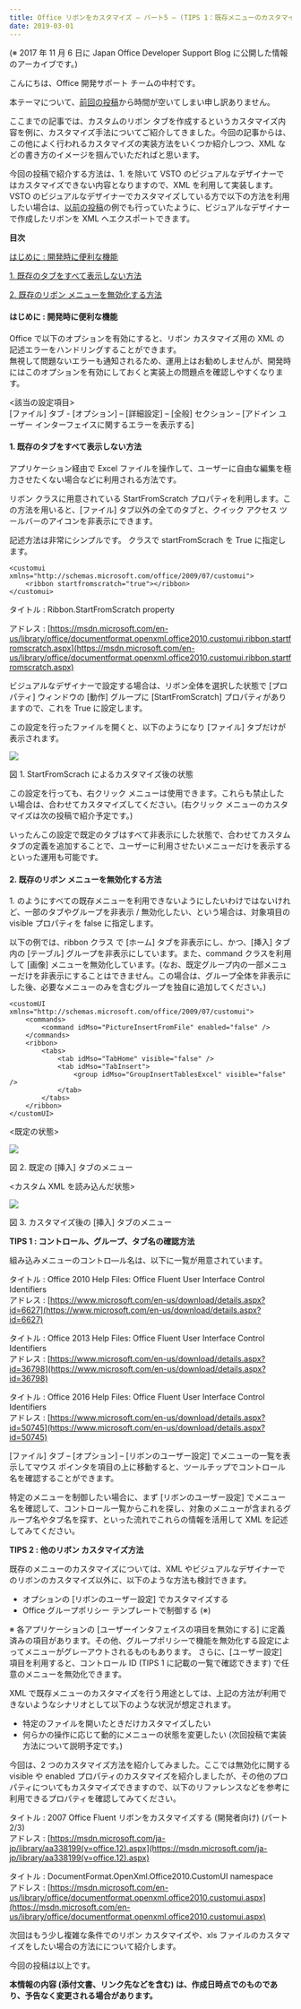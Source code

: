 ```yaml
---
title: Office リボンをカスタマイズ – パート5 – (TIPS 1：既存メニューのカスタマイズ)
date: 2019-03-01
---
```


(※ 2017 年 11 月 6 日に Japan Office Developer Support Blog に公開した情報のアーカイブです。)

こんにちは、Office 開発サポート チームの中村です。

本テーマについて、[前回の投稿](https://social.msdn.microsoft.com/Forums/ja-JP/21055b52-0c3f-43cb-b4a6-9ae14ba91292/office-12522125081253112434124591247312479125101245212474-8211)から時間が空いてしまい申し訳ありません。

ここまでの記事では、カスタムのリボン タブを作成するというカスタマイズ内容を例に、カスタマイズ手法についてご紹介してきました。今回の記事からは、この他によく行われるカスタマイズの実装方法をいくつか紹介しつつ、XML などの書き方のイメージを掴んでいただればと思います。

今回の投稿で紹介する方法は、1. を除いて VSTO のビジュアルなデザイナーではカスタマイズできない内容となりますので、XML を利用して実装します。VSTO のビジュアルなデザイナーでカスタマイズしている方で以下の方法を利用したい場合は、[以前の投稿](https://social.msdn.microsoft.com/Forums/ja-JP/21055b52-0c3f-43cb-b4a6-9ae14ba91292/office-12522125081253112434124591247312479125101245212474-8211)の例でも行っていたように、ビジュアルなデザイナーで作成したリボンを XML へエクスポートできます。

**目次**

[はじめに : 開発時に便利な機能](#はじめに-開発時に便利な機能)

[1\. 既存のタブをすべて表示しない方法](#1-既存のタブをすべて表示しない方法)

[2\. 既存のリボン メニューを無効化する方法](#2-既存のリボン-メニューを無効化する方法)

#### **はじめに : 開発時に便利な機能**

Office で以下のオプションを有効にすると、リボン カスタマイズ用の XML の記述エラーをハンドリングすることができます。  
無視して問題ないエラーも通知されるため、運用上はお勧めしませんが、開発時にはこのオプションを有効にしておくと実装上の問題点を確認しやすくなります。

<該当の設定項目>  
\[ファイル\] タブ - \[オプション\] – \[詳細設定\] – \[全般\] セクション – \[アドイン ユーザー インターフェイスに関するエラーを表示する\]

#### **1\. 既存のタブをすべて表示しない方法**

アプリケーション経由で Excel ファイルを操作して、ユーザーに自由な編集を極力させたくない場合などに利用される方法です。

リボン クラスに用意されている StartFromScratch プロパティを利用します。この方法を用いると、\[ファイル\] タブ以外の全てのタブと、クイック アクセス ツールバーのアイコンを非表示にできます。

記述方法は非常にシンプルです。<ribbon> クラスで startFromScrach を True に指定します。

```
<customui xmlns="http://schemas.microsoft.com/office/2009/07/customui">
    <ribbon startfromscratch="true"></ribbon>
</customui>
```

  

タイトル : Ribbon.StartFromScratch property

アドレス : [https://msdn.microsoft.com/en-us/library/office/documentformat.openxml.office2010.customui.ribbon.startfromscratch.aspx](https://msdn.microsoft.com/en-us/library/office/documentformat.openxml.office2010.customui.ribbon.startfromscratch.aspx)

ビジュアルなデザイナーで設定する場合は、リボン全体を選択した状態で \[プロパティ\] ウィンドウの \[動作\] グループに \[StartFromScratch\] プロパティがありますので、これを True に設定します。

この設定を行ったファイルを開くと、以下のようになり \[ファイル\] タブだけが表示されます。

![](image1.png)

図 1. StartFromScrach によるカスタマイズ後の状態

この設定を行っても、右クリック メニューは使用できます。これらも禁止したい場合は、合わせてカスタマイズしてください。(右クリック メニューのカスタマイズは次の投稿で紹介予定です。)

いったんこの設定で既定のタブはすべて非表示にした状態で、合わせてカスタム タブの定義を追加することで、ユーザーに利用させたいメニューだけを表示するといった運用も可能です。

#### **2\. 既存のリボン メニューを無効化する方法**

1\. のようにすべての既存メニューを利用できないようにしたいわけではないけれど、一部のタブやグループを非表示 / 無効化したい、という場合は、対象項目の visible プロパティを false に指定します。

以下の例では、ribbon クラス で \[ホーム\] タブを非表示にし、かつ、\[挿入\] タブ内の \[テーブル\] グループを非表示にしています。また、command クラスを利用して \[画像\] メニューを無効化しています。(なお、既定グループ内の一部メニューだけを非表示にすることはできません。この場合は、グループ全体を非表示にした後、必要なメニューのみを含むグループを独自に追加してください。)

```
<customUI xmlns="http://schemas.microsoft.com/office/2009/07/customui">
    <commands>
        <command idMso="PictureInsertFromFile" enabled="false" />
    </commands>
    <ribbon>
        <tabs>
            <tab idMso="TabHome" visible="false" />
            <tab idMso="TabInsert">
                <group idMso="GroupInsertTablesExcel" visible="false" />
            </tab>
        </tabs>
    </ribbon>
</customUI>
```

  

<既定の状態>

![](image2.png)

図 2. 既定の \[挿入\] タブのメニュー

<カスタム XML を読み込んだ状態>

![](image3.png)

図 3. カスタマイズ後の \[挿入\] タブのメニュー

**TIPS 1 : コントロール、グループ、タブ名の確認方法**

組み込みメニューのコントロ―ル名は、以下に一覧が用意されています。

タイトル : Office 2010 Help Files: Office Fluent User Interface Control Identifiers  
アドレス : [https://www.microsoft.com/en-us/download/details.aspx?id=6627](https://www.microsoft.com/en-us/download/details.aspx?id=6627)

タイトル : Office 2013 Help Files: Office Fluent User Interface Control Identifiers  
アドレス : [https://www.microsoft.com/en-us/download/details.aspx?id=36798](https://www.microsoft.com/en-us/download/details.aspx?id=36798)

タイトル : Office 2016 Help Files: Office Fluent User Interface Control Identifiers  
アドレス : [https://www.microsoft.com/en-us/download/details.aspx?id=50745](https://www.microsoft.com/en-us/download/details.aspx?id=50745)

\[ファイル\] タブ – \[オプション\] – \[リボンのユーザー設定\] でメニューの一覧を表示してマウス ポインタを項目の上に移動すると、ツールチップでコントロール名を確認することができます。

特定のメニューを制御したい場合に、まず \[リボンのユーザー設定\] でメニュー名を確認して、コントロール一覧からこれを探し、対象のメニューが含まれるグループ名やタブ名を探す、といった流れでこれらの情報を活用して XML を記述してみてください。

**TIPS 2 : 他のリボン カスタマイズ方法**

既存のメニューのカスタマイズについては、XML やビジュアルなデザイナーでのリボンのカスタマイズ以外に、以下のような方法も検討できます。

*   オプションの \[リボンのユーザー設定\] でカスタマイズする
*   Office グループポリシー テンプレートで制御する (※)

※ 各アプリケーションの \[ユーザーインタフェイスの項目を無効にする\] に定義済みの項目があります。その他、グループポリシーで機能を無効化する設定によってメニューがグレーアウトされるものもあります。 さらに、\[ユーザー設定\] 項目を利用すると、コントロール ID (TIPS 1 に記載の一覧で確認できます) で任意のメニューを無効化できます。

XML で既存メニューのカスタマイズを行う用途としては、上記の方法が利用できないようなシナリオとして以下のような状況が想定されます。

*   特定のファイルを開いたときだけカスタマイズしたい
*   何らかの操作に応じて動的にメニューの状態を変更したい (次回投稿で実装方法について説明予定です。)

今回は、2 つのカスタマイズ方法を紹介してみました。ここでは無効化に関する visible や enabled プロパティのカスタマイズを紹介しましたが、その他のプロパティについてもカスタマイズできますので、以下のリファレンスなどを参考に利用できるプロパティを確認してみてください。

タイトル : 2007 Office Fluent リボンをカスタマイズする (開発者向け) (パート 2/3)  
アドレス : [https://msdn.microsoft.com/ja-jp/library/aa338199(v=office.12).aspx](https://msdn.microsoft.com/ja-jp/library/aa338199(v=office.12).aspx)

タイトル : DocumentFormat.OpenXml.Office2010.CustomUI namespace  
アドレス : [https://msdn.microsoft.com/en-us/library/office/documentformat.openxml.office2010.customui.aspx](https://msdn.microsoft.com/en-us/library/office/documentformat.openxml.office2010.customui.aspx)

次回はもう少し複雑な条件でのリボン カスタマイズや、xls ファイルのカスタマイズをしたい場合の方法にについて紹介します。

今回の投稿は以上です。

**本情報の内容 (添付文書、リンク先などを含む) は、作成日時点でのものであり、予告なく変更される場合があります。**